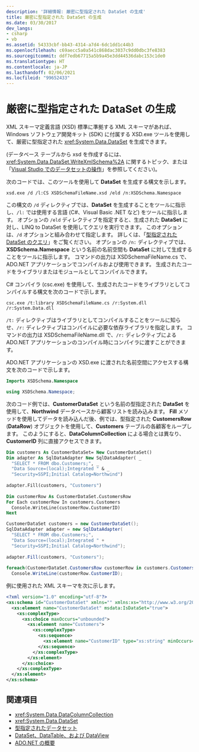 ```yaml
---
description: '詳細情報: 厳密に型指定された DataSet の生成'
title: 厳密に型指定された DataSet の生成
ms.date: 03/30/2017
dev_langs:
- csharp
- vb
ms.assetid: 54333cbf-bb43-4314-a7d4-6dc1dd1c44b3
ms.openlocfilehash: c69aecc5a0a541c868dac3037c9dd0dbc3fe8383
ms.sourcegitcommit: ddf7edb67715a5b9a45e3dd44536dabc153c1de0
ms.translationtype: HT
ms.contentlocale: ja-JP
ms.lasthandoff: 02/06/2021
ms.locfileid: "99652433"
---
```

# <a name="generating-strongly-typed-datasets"></a>厳密に型指定された DataSet の生成

XML スキーマ定義言語 (XSD) 標準に準拠する XML スキーマがあれば、Windows ソフトウェア開発キット (SDK) に付属する XSD.exe ツールを使用して、厳密に型指定された <xref:System.Data.DataSet> を生成できます。  
  
 (データベース テーブルから xsd を作成するには、<xref:System.Data.DataSet.WriteXmlSchema%2A> に関するトピック、または「[Visual Studio でのデータセットの操作](/visualstudio/data-tools/dataset-tools-in-visual-studio)」を参照してください)。  
  
 次のコードでは、このツールを使用して **DataSet** を生成する構文を示します。  
  
```console  
xsd.exe /d /l:CS XSDSchemaFileName.xsd /eld /n:XSDSchema.Namespace  
```  
  
 この構文の `/d` ディレクティブでは、**DataSet** を生成することをツールに指示し、`/l:` では使用する言語 (C#、Visual Basic .NET など) をツールに指示します。 オプションの `/eld` ディレクティブを指定すると、生成された **DataSet** に対し、LINQ to DataSet を使用してクエリを実行できます。 このオプションは、`/d` オプションと組み合わせて指定します。 詳しくは、「[型指定された DataSet のクエリ](../querying-typed-datasets.md)」をご覧ください。 オプションの `/n:` ディレクティブでは、**XSDSchema.Namespace** という名前の名前空間も **DataSet** に対して生成することをツールに指示します。 コマンドの出力は XSDSchemaFileName.cs で、ADO.NET アプリケーションでコンパイルおよび使用できます。 生成されたコードをライブラリまたはモジュールとしてコンパイルできます。  
  
 C# コンパイラ (csc.exe) を使用して、生成されたコードをライブラリとしてコンパイルする構文を次のコードで示します。  
  
```console  
csc.exe /t:library XSDSchemaFileName.cs /r:System.dll /r:System.Data.dll  
```  
  
 `/t:` ディレクティブはライブラリとしてコンパイルすることをツールに知らせ、`/r:` ディレクティブはコンパイルに必要な依存ライブラリを指定します。 コマンドの出力は XSDSchemaFileName.dll で、`/r:` ディレクティブによる ADO.NET アプリケーションのコンパイル時にコンパイラに渡すことができます。  
  
 ADO.NET アプリケーションの XSD.exe に渡された名前空間にアクセスする構文を次のコードで示します。  
  
```vb  
Imports XSDSchema.Namespace  
```  
  
```csharp  
using XSDSchema.Namespace;  
```  
  
 次のコード例では、**CustomerDataSet** という名前の型指定された **DataSet** を使用して、**Northwind** データベースから顧客リストを読み込みます。 **Fill** メソッドを使用してデータを読み込んだ後、例では、型指定された **CustomersRow** (**DataRow**) オブジェクトを使用して、**Customers** テーブルの各顧客をループします。 このようにすると、**DataColumnCollection** による場合とは異なり、**CustomerID** 列に直接アクセスできます。  
  
```vb  
Dim customers As CustomerDataSet= New CustomerDataSet()  
Dim adapter As SqlDataAdapter New SqlDataAdapter( _  
  "SELECT * FROM dbo.Customers;", _  
  "Data Source=(local);Integrated " & _  
  "Security=SSPI;Initial Catalog=Northwind")  
  
adapter.Fill(customers, "Customers")  
  
Dim customerRow As CustomerDataSet.CustomersRow  
For Each customerRow In customers.Customers  
  Console.WriteLine(customerRow.CustomerID)  
Next  
```  
  
```csharp  
CustomerDataSet customers = new CustomerDataSet();  
SqlDataAdapter adapter = new SqlDataAdapter(  
  "SELECT * FROM dbo.Customers;",  
  "Data Source=(local);Integrated " +  
  "Security=SSPI;Initial Catalog=Northwind");  
  
adapter.Fill(customers, "Customers");  
  
foreach(CustomerDataSet.CustomersRow customerRow in customers.Customers)  
  Console.WriteLine(customerRow.CustomerID);  
```  
  
 例に使用された XML スキーマを次に示します。
  
```xml  
<?xml version="1.0" encoding="utf-8"?>  
<xs:schema id="CustomerDataSet" xmlns="" xmlns:xs="http://www.w3.org/2001/XMLSchema" xmlns:msdata="urn:schemas-microsoft-com:xml-msdata">  
  <xs:element name="CustomerDataSet" msdata:IsDataSet="true">  
    <xs:complexType>  
      <xs:choice maxOccurs="unbounded">  
        <xs:element name="Customers">  
          <xs:complexType>  
            <xs:sequence>  
              <xs:element name="CustomerID" type="xs:string" minOccurs="0" />  
            </xs:sequence>  
          </xs:complexType>  
        </xs:element>  
      </xs:choice>  
    </xs:complexType>  
  </xs:element>  
</xs:schema>  
```  
  
## <a name="see-also"></a>関連項目

- <xref:System.Data.DataColumnCollection>
- <xref:System.Data.DataSet>
- [型指定されたデータセット](typed-datasets.md)
- [DataSet、DataTable、および DataView](index.md)
- [ADO.NET の概要](../ado-net-overview.md)
